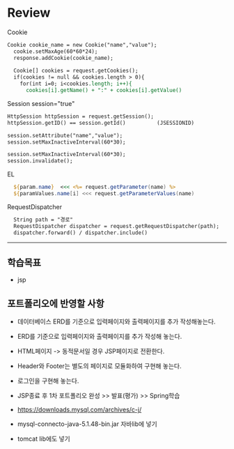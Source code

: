 # Review
Cookie
```jsp
Cookie cookie_name = new Cookie("name","value");
  cookie.setMaxAge(60*60*24);
  response.addCookie(cookie_name);
  
  Cookie[] cookies = request.getCookies();
  if(cookies != null && cookies.length > 0){
    for(int i=0; i<cookies.length; i++){
      cookies[i].getName() + ":" + cookies[i].getValue()
```

Session   session="true"
```jsp
HttpSession httpSession = request.getSession();
httpSession.getID() == session.getId()          (JSESSIONID)

session.setAttribute("name","value");
session.setMaxInactiveInterval(60*30);

session.setMaxInactiveInterval(60*30);
session.invalidate();
```

EL
```jsp
  ${param.name}  <<< <%= request.getParameter(name) %>
  ${paramValues.name[i] <<< request.getParameterValues(name)
```

RequestDispatcher
```jsp
  String path = "경로"
  RequestDispatcher dispatcher = request.getRequestDispatcher(path);
  dispatcher.forward() / dispatcher.include()
```


-----------------------------------------------------

## 학습목표
- jsp

## 포트폴리오에 반영할 사항
- 데이터베이스 ERD를 기준으로 입력페이지와 출력페이지를 추가 작성해놓는다.
- ERD를 기준으로 입력페이지와 출력페이지를 추가 작성해 놓는다.
- HTML페이지 -> 동적문서일 경우 JSP페이지로 전환한다.
- Header와 Footer는 별도의 페이지로 모듈화하여 구현해 놓는다.
- 로그인을 구현해 놓는다.
- JSP종료 후 1차 포트폴리오 완성 >> 발표(평가) >> Spring학습

- https://downloads.mysql.com/archives/c-j/
- mysql-connecto-java-5.1.48-bin.jar 자바lib에 넣기
- tomcat lib에도 넣기





